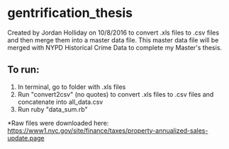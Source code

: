 # gentrification_thesis

Created by Jordan Holliday on 10/8/2016 to convert .xls files to .csv files and then merge them into a master data file. This master data file will be merged with NYPD Historical Crime Data to complete my Master's thesis.
## To run: 
1. In terminal, go to folder with .xls files 
2. Run "convert2csv" (no quotes) to convert .xls files to .csv files and concatenate into all_data.csv
3. Run ruby "data_sum.rb"

*Raw files were downloaded here: https://www1.nyc.gov/site/finance/taxes/property-annualized-sales-update.page
